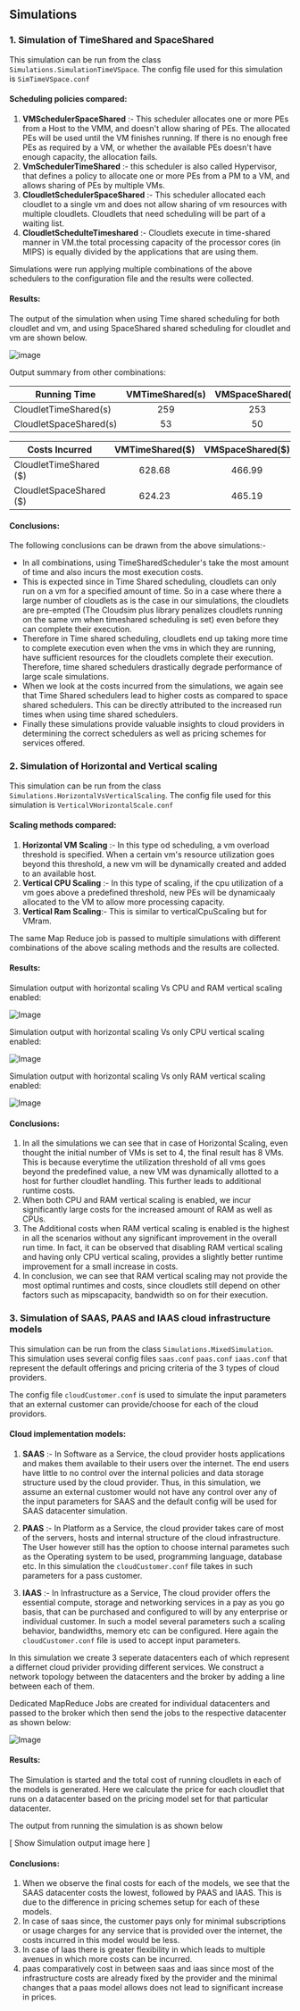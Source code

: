 ## Simulations

### 1. Simulation of TimeShared and SpaceShared 

This simulation can be run from the class ``Simulations.SimulationTimeVSpace``. The config file used for this simulation is ```SimTimeVSpace.conf```

#### Scheduling policies compared: 
1. <b>VMSchedulerSpaceShared</b> :- This scheduler allocates one or more PEs from a Host to the VMM, and doesn't allow sharing of PEs. The allocated PEs will be used until the VM finishes running. If
there is no enough free PEs as required by a VM, or whether the available PEs doesn't have enough capacity, the allocation fails.
2. <b>VmSchedulerTimeShared</b> :- this scheduler is also called Hypervisor,
that defines a policy to allocate one or more PEs from a PM to a VM, and allows sharing of PEs
by multiple VMs.
3. <b>CloudletSchedulerSpaceShared</b> :- This scheduler allocated each cloudlet to a single vm and does not allow sharing of vm resources with multiple cloudlets. Cloudlets that need scheduling will be part of a waiting list.
4. <b>CloudletSchedulteTimeshared</b> :- Cloudlets execute in time-shared manner in VM.the total processing capacity of the processor cores (in
MIPS) is equally divided by the applications that are using them.

Simulations were run applying multiple combinations of the above schedulers to the configuration file  and the results were collected.

#### Results: 

The output of the simulation when using Time shared scheduling for both cloudlet and vm, and using SpaceShared shared scheduling for cloudlet and vm are shown below.

![image](./images/TimeVSpace.PNG)

Output summary from other combinations:

|  Running Time           | VMTimeShared(s)  | VMSpaceShared(s)  |
| -------------           |:-------------:   |     :-----:       |
| CloudletTimeShared(s)   |     259          |     253           |
| CloudletSpaceShared(s)  |     53           |     50            |

|  Costs Incurred         | VMTimeShared($)  | VMSpaceShared($)  |
| -------------           |:-------------:   |     :-----:       |
| CloudletTimeShared ($)  |     628.68       |     466.99        |
| CloudletSpaceShared ($) |     624.23       |     465.19        |

#### Conclusions:

The following conclusions can be drawn from the above simulations:-

- In all combinations, using TimeSharedScheduler's take the most amount of time and also incurs the most execution costs.
- This is expected since in Time Shared scheduling, cloudlets can only run on a vm for a specified amount of time. So in a case where there a large number of cloudlets as is the case in our simulations, the cloudlets are pre-empted (The Cloudsim plus library penalizes cloudlets running on the same vm when timeshared scheduling is set) even before they can complete their execution.
- Therefore in Time shared scheduling, cloudlets end up taking more time to complete execution even when the vms in which they are running, have sufficient resources for the cloudlets complete their execution. Therefore, time shared schedulers drastically degrade performance of large scale simulations.
- When we look at the costs incurred from the simulations, we again see that Time Shared schedulers lead to higher costs as compared to space shared schedulers. This can be directly attributed to the increased run times when using time shared schedulers.
- Finally these simulations provide valuable insights to cloud providers in determining the correct schedulers as well as pricing schemes for services offered.


### 2. Simulation of Horizontal and Vertical scaling

This simulation can be run from the class ``Simulations.HorizontalVsVerticalScaling``. The config file used for this simulation is ```VerticalVHorizontalScale.conf```

#### Scaling methods compared:
1. <b>Horizontal VM Scaling</b> :- In this type od scheduling, a vm overload threshold is specified. When a certain vm's resource utilization goes beyond this threshold, a new vm will be dynamically created and added to an available host.
2. <b>Vertical CPU Scaling</b> :- In this type of scaling, if the cpu utilization of a vm goes above a predefined threshold, new PEs will be dynamicaaly allocated to the VM to allow more processing capacity.
3. <b>Vertical Ram Scaling</b>:- This is similar to verticalCpuScaling but for VMram.

The same Map Reduce job is passed to multiple simulations with different combinations of the above scaling methods and the results are collected. 

#### Results:

Simulation output with horizontal scaling Vs CPU and RAM vertical scaling enabled:

![Image](./images/HSVCPURAM.PNG)

Simulation output with horizontal scaling Vs only CPU vertical scaling enabled:

![Image](./images/HSVCPU.PNG)

Simulation output with horizontal scaling Vs only RAM vertical scaling enabled:

![Image](./images/HSVRAM.PNG)

#### Conclusions:

1. In all the simulations we can see that in case of Horizontal Scaling, even thought the initial number of VMs is set to 4, the final result has 8 VMs. This is because everytime the utilization threshold of all vms goes beyond the predefined value, a new VM was dynamically allotted to a host for further cloudlet handling. This further leads to additional runtime costs.
2. When both CPU and RAM vertical scaling is enabled, we incur significantly large costs for the increased amount of RAM as well as CPUs.
3. The Additional costs when RAM vertical scaling is enabled is the highest in all the scenarios without any significant improvement in the overall run time. In fact, it can be observed that disabling RAM vertical scaling and having only CPU vertical scaling, provides a slightly better runtime improvement for a small increase in costs.
4. In conclusion, we can see that RAM vertical scaling may not provide the most optimal runtimes and costs, since cloudlets still depend on other factors such as mipscapacity, bandwidth so on for their execution.

### 3. Simulation of SAAS, PAAS and IAAS cloud infrastructure models

This simulation can be run from the class ``Simulations.MixedSimulation``. This simulation uses several config files ```saas.conf``` ```paas.conf``` ```iaas.conf``` that represent the default offerings and pricing criteria of the 3 types of cloud providers.

The config file ```cloudCustomer.conf``` is used to simulate the input parameters that an external customer can provide/choose for each of the cloud providors.

#### Cloud implementation models:
1. <b>SAAS</b> :- In Software as a Service, the cloud provider hosts applications and makes them available to their users over the internet. The end users have little to no control over the internal policies and data storage structure used by the cloud provider.
Thus, in this simulation, we assume an external customer would not have any control over any of the input parameters for SAAS and the default config will be used for SAAS datacenter simulation.

2. <b>PAAS</b> :- In Platform as a Service, the cloud provider takes care of most of the servers, hosts and internal structure of the cloud infrastructure. The User however still has the option to choose internal parametes such as the Operating system to be used, programming language, database etc. In this simulation the ```cloudCustomer.conf``` file takes in such parameters for a pass customer. 
3. <b>IAAS</b> :- In Infrastructure as a Service, The cloud provider offers the essential compute, storage and networking services in a pay as you go basis, that can be purchased and configured to will by any enterprise or individual customer. In such a model several parameters such a scaling behavior, bandwidths, memory etc can be configured. Here again the ```cloudCustomer.conf```  file is used to accept input parameters.

In this simulation we create 3 seperate datacenters each of which represent a differnet cloud privider providing different services. We construct a network topology between the datacenters and the broker by adding a line between each of them.

Dedicated MapReduce Jobs are created for individual datacenters and passed to the broker which then send the jobs to the respective datacenter as shown below:

![Image](./images/mixedImpl.PNG)



#### Results:

The Simulation is started and the total cost of running cloudlets in each of the models is generated. Here we calculate the price for each cloudlet that runs on a datacenter based on the pricing model set for that particular datacenter.

The output from running the simulation is as shown below

[ Show Simulation output image here ]

#### Conclusions:

1. When we observe the final costs for each of the models, we see that the SAAS datacenter costs the lowest, followed by PAAS and IAAS. This is due to the difference in pricing schemes setup for each of these models.
2. In case of saas since, the customer pays only for minimal subscriptions or usage charges for any service that is provided over the internet, the costs incurred in this model would be less.
3. In case of Iaas there is greater flexibility in which leads to multiple avenues in which more costs can be incurred.
4. paas comparatively cost in between saas and iaas since most of the infrastructure costs are already fixed by the provider and the minimal changes that a paas model allows does not lead to significant increase in prices.




